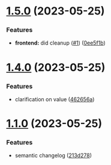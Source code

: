 # [1.5.0](https://github.com/thelinguist/pipes/compare/v1.4.0...v1.5.0) (2023-05-25)


### Features

* **frontend:** did cleanup ([#1](https://github.com/thelinguist/pipes/issues/1)) ([0ee5f1b](https://github.com/thelinguist/pipes/commit/0ee5f1bb94f7191e006eaf24584d8506e0ca9849))

# [1.4.0](https://github.com/thelinguist/pipes/compare/v1.3.0...v1.4.0) (2023-05-25)


### Features

* clarification on value ([462656a](https://github.com/thelinguist/pipes/commit/462656a6d214d47c4e45444e761ad30b579ffea0))

# [1.1.0](https://github.com/thelinguist/pipes/compare/v1.0.0...v1.1.0) (2023-05-25)


### Features

* semantic changelog ([213d278](https://github.com/thelinguist/pipes/commit/213d2783cfb5e18ce3219f8eb63362304ea9a16e))
